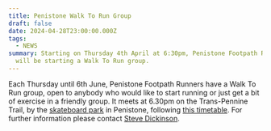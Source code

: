 ```yaml
---
title: Penistone Walk To Run Group
draft: false
date: 2024-04-28T23:00:00.000Z
tags:
  - NEWS
summary: Starting on Thursday 4th April at 6:30pm, Penistone Footpath Runners
  will be starting a Walk To Run group.
---
```

Each Thursday until 6th June, Penistone Footpath Runners have a Walk To Run group, open to anybody who would like to start running or just get a bit of exercise in a friendly group.  It meets at 6.30pm on the Trans-Pennine Trail, by the [skateboard park](https://www.google.com/maps/place/penistone+skate+park/@53.5264692,-1.6355441,18.37z/data=!4m6!3m5!1s0x48797dadf776748b:0xa9639aacb826048f!8m2!3d53.5264675!4d-1.63526!16s%2Fg%2F11r9gkcx9v?entry=ttu) in Penistone, following [this timetable](https://pfrac.co.uk/static/uploads/walk-to-run-timetable.pdf). For further information please contact [Steve Dickinson](mailto:steve@osi.uk.com).